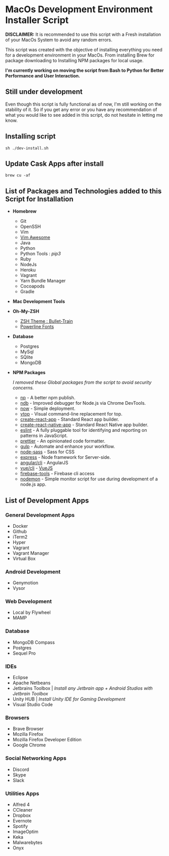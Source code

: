 # MacOs Development Environment Installer Script

**DISCLAIMER:** It is recommended to use this script with a Fresh installation of your MacOs System to avoid any random errors.

This script was created with the objective of installing everything you need for a development environment in your MacOs. From installing Brew for package downloading to Installing NPM packages for local usage.

**I'm currently working on moving the script from Bash to Python for Better Performance and User Interaction.**

## Still under development

Even though this script is fully functional as of now, I'm still working on the stability of it. So if you get any error or you have any recommendation of what you would like to see added in this script, do not hesitate in letting me know.

## Installing script

`sh ./dev-install.sh`

## Update Cask Apps after install

`brew cu -af`

## List of Packages and Technologies added to this Script for Installation

- **Homebrew**
  - Git
  - OpenSSH
  - Vim
  - [Vim Awesome](https://github.com/amix/vimrc)
  - Java
  - Python
  - Python Tools : _pip3_
  - Ruby
  - NodeJs
  - Heroku
  - Vagrant
  - Yarn Bundle Manager
  - Cocoapods
  - Gradle
- **Mac Development Tools**
- **Oh-My-ZSH**
  - [ZSH Theme : Bullet-Train](https://github.com/caiogondim/bullet-train.zsh)
  - [Powerline Fonts](https://github.com/powerline/fonts)
- **Database**
  - Postgres
  - MySql
  - SQlite
  - MongoDB
- **NPM Packages**

  _I removed these Global packages from the script to avoid security concerns._

  - [np](https://www.npmjs.com/package/np) - A better npm publish.
  - [ndb](https://www.npmjs.com/package/ndb) - Improved debugger for Node.js via Chrome DevTools.
  - [now](https://www.npmjs.com/package/now) - Simple deployment.
  - [vtop](https://www.npmjs.com/package/vtop) - Visual command-line replacement for top.
  - [create-react-app](npmjs.com/package/create-react-app) - Standard React app builder.
  - [create-react-native-app](https://www.npmjs.com/package/create-react-native-app) - Standard React Native app builder.
  - [eslint](https://www.npmjs.com/package/eslint) - A fully pluggable tool for identifying and reporting on patterns in JavaScript.
  - [prettier](https://www.npmjs.com/package/prettier) - An opinionated code formatter.
  - [gulp](https://www.npmjs.com/package/gulp) - Automate and enhance your workflow.
  - [node-sass](https://www.npmjs.com/package/node-sass) - Sass for CSS
  - [express](https://www.npmjs.com/package/express) - Node framework for Server-side.
  - [angular/cli](https://www.npmjs.com/package/@angular/cli) - AngularJS
  - [vue/cli](https://www.npmjs.com/package/@vue/cli) - [VueJS](https://www.npmjs.com/package/@vue/cli)
  - [firebase-tools](https://www.npmjs.com/package/firebase-tools) - Firebase cli access
  - [nodemon](https://www.npmjs.com/package/nodemon) - Simple monitor script for use during development of a node.js app.

## List of Development Apps

### General Development Apps

- Docker
- Github
- iTerm2
- Hyper
- Vagrant
- Vagrant Manager
- Virtual Box

### Android Development

- Genymotion
- Vysor

### Web Development

- Local by Flywheel
- MAMP

### Database

- MongoDB Compass
- Postgres
- Sequel Pro

### IDEs

- Eclipse
- Apache Netbeans
- Jetbrains Toolbox | _Install any Jetbrain app + Android Studios with Jetbrain Toolbox_
- Unity HUB | _Install Unity IDE for Gaming Development_
- Visual Studio Code

### Browsers

- Brave Browser
- Mozilla Firefox
- Mozilla Firefox Developer Edition
- Google Chrome

### Social Networking Apps

- Discord
- Skype
- Slack

### Utilities Apps

- Alfred 4
- CCleaner
- Dropbox
- Evernote
- Spotify
- ImageOptim
- Keka
- Malwarebytes
- Onyx
